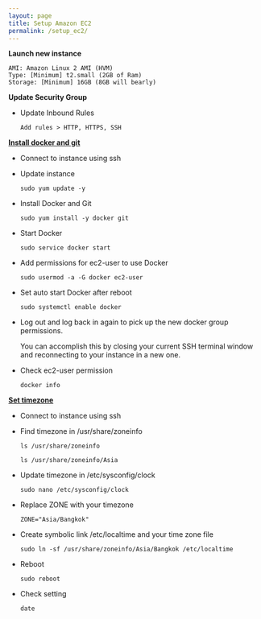 ```yaml
---
layout: page
title: Setup Amazon EC2
permalink: /setup_ec2/
---
```


**Launch new instance**

    AMI: Amazon Linux 2 AMI (HVM)
    Type: [Minimum] t2.small (2GB of Ram)
    Storage: [Minimum] 16GB (8GB will bearly)

**Update Security Group**

* Update Inbound Rules

    `Add rules > HTTP, HTTPS, SSH`

**[Install docker and git](https://docs.aws.amazon.com/AmazonECS/latest/developerguide/docker-basics.html)**

* Connect to instance using ssh

* Update instance

    `sudo yum update -y`

* Install Docker and Git

    `sudo yum install -y docker git`

* Start Docker

    `sudo service docker start`

* Add permissions for ec2-user to use Docker

    `sudo usermod -a -G docker ec2-user`

* Set auto start Docker after reboot

    `sudo systemctl enable docker`

* Log out and log back in again to pick up the new docker group permissions.

    You can accomplish this by closing your current SSH terminal window and reconnecting to your instance in a new one.

* Check ec2-user permission

    `docker info`

**[Set timezone](https://docs.aws.amazon.com/AWSEC2/latest/UserGuide/set-time.html#configure-amazon-time-service)**

* Connect to instance using ssh

* Find timezone in /usr/share/zoneinfo

    `ls /usr/share/zoneinfo`

    `ls /usr/share/zoneinfo/Asia`

* Update timezone in /etc/sysconfig/clock

    `sudo nano /etc/sysconfig/clock`

* Replace ZONE with your timezone

    `ZONE="Asia/Bangkok"`

* Create symbolic link /etc/localtime and your time zone file

    `sudo ln -sf /usr/share/zoneinfo/Asia/Bangkok /etc/localtime`

* Reboot

    `sudo reboot`

* Check setting

    `date`

